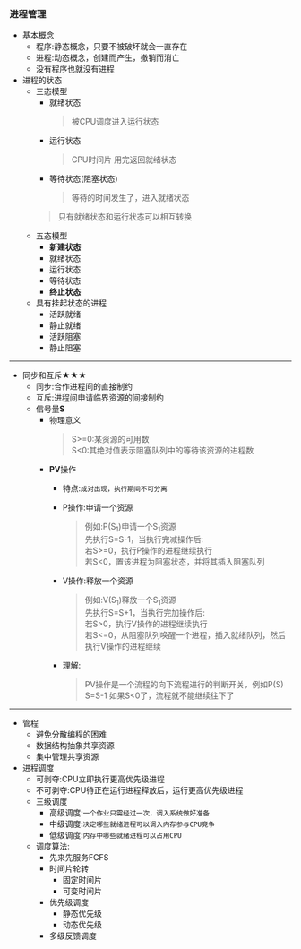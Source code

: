 ### 进程管理
  + 基本概念
    + 程序:静态概念，只要不被破坏就会一直存在
    + 进程:动态概念，创建而产生，撤销而消亡
    + 没有程序也就没有进程
  + 进程的状态
    + 三态模型
      + 就绪状态
        > 被CPU调度进入运行状态
      + 运行状态
        > CPU时间片 用完返回就绪状态
      + 等待状态(阻塞状态)
        > 等待的时间发生了，进入就绪状态
      > 只有就绪状态和运行状态可以相互转换
    + 五态模型
      + **新建状态**
      + 就绪状态
      + 运行状态
      + 等待状态
      + **终止状态**
    + 具有挂起状态的进程
      + 活跃就绪
      + 静止就绪
      + 活跃阻塞
      + 静止阻塞
  ---
  + 同步和互斥★★★
    + 同步:合作进程间的直接制约
    + 互斥:进程间申请临界资源的间接制约
    + 信号量**S**
      + 物理意义
        > S>=0:某资源的可用数<br>
          S<0:其绝对值表示阻塞队列中的等待该资源的进程数
      + **PV**操作
        + 特点:`成对出现，执行期间不可分离`
        + P操作:申请一个资源
          > 例如:P(S<sub>1</sub>)申请一个S<sub>1</sub>资源<br>
            先执行S=S-1，当执行完减操作后:<br>
            > 若S>=0，执行P操作的进程继续执行<br>
            > 若S<0，置该进程为阻塞状态，并将其插入阻塞队列
            
        + V操作:释放一个资源
          > 例如:V(S<sub>1</sub>)释放一个S<sub>1</sub>资源<br>
            先执行S=S+1，当执行完加操作后:<br>
            > 若S>0，执行V操作的进程继续执行<br>
            > 若S<=0，从阻塞队列唤醒一个进程，插入就绪队列，然后执行V操作的进程继续
        + 理解:
          > PV操作是一个流程的向下流程进行的判断开关，例如P(S)  S=S-1 如果S<0了，流程就不能继续往下了
  ---
  + 管程
    + 避免分散编程的困难
    + 数据结构抽象共享资源
    + 集中管理共享资源
  + 进程调度
    + 可剥夺:CPU立即执行更高优先级进程
    + 不可剥夺:CPU待正在运行进程释放后，运行更高优先级进程
    + 三级调度
      + 高级调度:`一个作业只需经过一次，调入系统做好准备`
      + 中级调度:`决定哪些就绪进程可以调入内存参与CPU竞争`
      + 低级调度:`内存中哪些就绪进程可以占用CPU`
    + 调度算法:
      + 先来先服务FCFS
      + 时间片轮转
        + 固定时间片
        + 可变时间片
      + 优先级调度
        + 静态优先级
        + 动态优先级
      + 多级反馈调度
